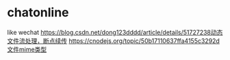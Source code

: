# chatonline
like wechat
https://blog.csdn.net/dong123dddd/article/details/51727238动态文件流处理，断点续传
https://cnodejs.org/topic/50b17110637ffa4155c3292d文件mime类型
